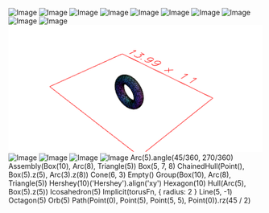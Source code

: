 ![Image](shapes.md.1.png)
![Image](shapes.md.2.png)
![Image](shapes.md.3.png)
![Image](shapes.md.4.png)
![Image](shapes.md.5.png)
![Image](shapes.md.6.png)
![Image](shapes.md.7.png)
![Image](shapes.md.8.png)
![Image](shapes.md.9.png)
![Image](shapes.md.10.png)
![Image](shapes.md.11.png)
![Image](shapes.md.12.png)
![Image](shapes.md.13.png)
![Image](shapes.md.14.png)
![Image](shapes.md.15.png)
Arc(5).angle(45/360, 270/360)
Assembly(Box(10), Arc(8), Triangle(5))
Box(5, 7, 8)
ChainedHull(Point(), Box(5).z(5), Arc(3).z(8))
Cone(6, 3)
Empty()
Group(Box(10), Arc(8), Triangle(5))
Hershey(10)('Hershey').align('xy')
Hexagon(10)
Hull(Arc(5), Box(5).z(5))
Icosahedron(5)
Implicit(torusFn, { radius: 2 }
Line(5, -1)
Octagon(5)
Orb(5)
Path(Point(0), Point(5), Point(5, 5), Point(0)).rz(45 / 2)
